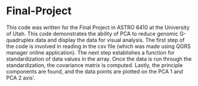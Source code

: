 # Final-Project
This code was written for the Final Project in ASTRO 6410 at the University of Utah.  This code demonstrates the ability of PCA to reduce genomic G-quadruplex data and display the data for visual analysis.  The first step of the code is involved in reading in the csv file (which was made using QGRS manager online application).  The next step establishes a function for standardization of data values in the array.  Once the data is run through the standardization, the covariance matrix is computed.  Lastly, the principle components are found, and the data points are plotted on the PCA 1 and PCA 2 axis'.
